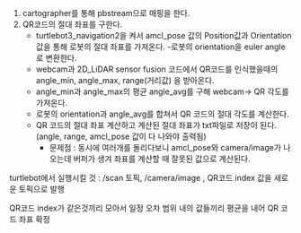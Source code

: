 1. cartographer를 통해 pbstream으로 매핑을 한다.
2. QR코드의 절대 좌표를 구한다.
	- turtlebot3_navigation2을 켜서 amcl_pose 값의 Position값과 Orientation값을 통해 로봇의 절대 좌표를 가져온다.
	-로봇의 orientation을 euler angle로 변환한다.
	- webcam과 2D_LiDAR sensor fusion 코드에서 QR코드를 인식했을때의 angle_min, angle_max, range(거리값) 을 받아온다. 
	- angle_min과 angle_max의 평균 angle_avg를 구해 webcam-> QR 각도를 가져온다.
	- 로봇의 orientation과 angle_avg를 합쳐서 QR 코드의 절대 각도를 계산한다.
	- QR 코드의 절대 좌표 계산하고 계산된 절대 좌표가 txt파일로 저장이 된다. (angle, range, amcl_pose 값이 다 나와야 출력됨)
		- 문제점 : 동시에 여러개를 돌리다보니 amcl_pose와 camera/image가 나오는데 버퍼가 생겨 좌표를 계산할 때 잘못된 값으로 계산된다.
		
		
turtlebot에서 실행시킬 것 : /scan 토픽, /camera/image , QR코드 index 값을 새로운 토픽으로 발행

QR코드 index가 같은것끼리 모아서 일정 오차 범위 내의 값들끼리 평균을 내어 QR 코드 좌표 확정

